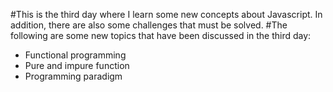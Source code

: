 #This is the third day where I learn some new concepts about Javascript. In addition, there are also some challenges that must be solved. 
#The following are some new topics that have been discussed in the third day: 

- Functional programming 
- Pure and impure function 
- Programming paradigm 


